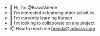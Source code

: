 - 👋 Hi, I’m @BravoValerie
- 👀 I’m interested in learning other activities
- 🌱 I’m currently learning Korean
- 💞️ I’m looking to collaborate on any project
- 📫 How to reach me brenda@indusss.com

<!---
BravoValerie/BravoValerie is a ✨ special ✨ repository because its `README.md` (this file) appears on your GitHub profile.
You can click the Preview link to take a look at your changes.
--->
